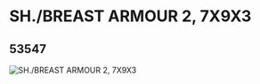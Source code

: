 # SH./BREAST ARMOUR 2, 7X9X3
## 53547
![SH./BREAST ARMOUR 2, 7X9X3](https://lc-www-live-s.legocdn.com/media/bricks/5/2/4292545.jpg)